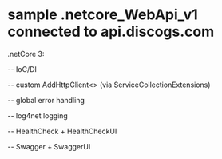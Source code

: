 # sample .netcore_WebApi_v1 connected to api.discogs.com
.netCore 3:

-- IoC/DI 

-- custom AddHttpClient<> (via ServiceCollectionExtensions)

-- global error handling

-- log4net logging

-- HealthCheck + HealthCheckUI

-- Swagger + SwaggerUI

